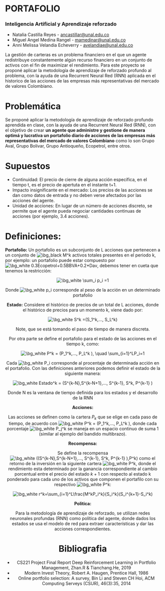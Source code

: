 # PORTAFOLIO
### Inteligencia Artificial y Aprendizaje reforzado

*   Natalia Castilla Reyes - ancastillar@unal.edu.co
*   Miguel Angel Medina Rangel - mamedinar@unal.edu.co 
*   Anni Melissa Velandia Echeverry - avelandiae@unal.edu.co

La gestión de carteras es un problema financiero en el que un agente redistribuye constantemente algún recurso financiero en un conjunto de activos con el fin de maximizar el rendimiento. Para este proyecto se proponé aplicar la metodología de aprendizaje de reforzado profundo al problema, con la ayuda de una Recurrent Neural Red (RNN) aplicada en el historico de las acciones de las empresas más representativas del mercado de valores Colombiano.


# Problemática

Se proponé aplicar la metodología de aprendizaje de reforzado profundo aprendida en clase, con la ayuda de una Recurrent Neural Red (RNN), con el objetivo de crear **un agente que administre y gestione de manera optimá y lucrativa un portafolio diario de acciones de las empresas más representativas del mercado de valores Colombiano** como lo son Grupo Aval, Grupo Bolivar, Grupo Antioqueño, Ecopetrol, entre otros.

# Supuestos

* Continuidad: El precio de cierre de alguna acción específica, en el tiempo t, es el precio de apertuta en el instante t+1.  
* Impacto insignificante en el mercado: Los precios de las acciones se dan como datos de entrada y no deben verse afectados por las acciones del agente.
* Unidad de acciones: En lugar de un número de acciones discreto, se permite que el agente pueda negociar cantidades continuas de acciones (por ejemplo, 3.4 acciones).


# Definiciones:

**Portafolio:** Un portafolio es un subconjunto de L acciones que pertenecen a un conjunto de <img src="https://latex.codecogs.com/svg.image?\bg_white&space;M^k" title="\bg_black M^k" /> activos totales presentes en el periodo k, por ejemplo: un portafolio puede estar compuesto por <img src="https://latex.codecogs.com/svg.image?\bg_white&space;0.3Ecopetrol&plus;0.5BBVA&plus;0.2*Dav" title="\bg_white 0.3Ecopetrol+0.5BBVA+0.2*Dav" />, debemos tener en cueta que tenemos la restricción: 
<center>
<img src="https://latex.codecogs.com/svg.image?\bg_white&space;\sum_i&space;p_i&space;=1" title="\bg_white \sum_i p_i =1" />

 
Donde <img src="https://latex.codecogs.com/svg.image?\bg_white&space;p_i" title="\bg_white p_i" /> corresponde al peso de la acción en un determinado portafolio


**Estado:** Considere el histórico de precios de un total de L acciones, donde el histórico de precios para un momento k, viene dado por:

<img src="https://latex.codecogs.com/svg.image?\bg_white&space;S^k&space;=(S_1^k,...,&space;S_L^k)" title="\bg_white S^k =(S_1^k,..., S_L^k)" />

Note, que se está tomando el paso de tiempo de manera discreta. 

Por otra parte se define el portafolio para el estado de las acciones en el tiempo k, como:

<img src="https://latex.codecogs.com/svg.image?\bg_white&space;P^k&space;=&space;(P_1^k,...,&space;P_L^k&space;),&space;\quad&space;\sum_{i=1}^LP_i=1" title="\bg_white P^k = (P_1^k,..., P_L^k ), \quad \sum_{i=1}^LP_i=1" />

Cada <img src="https://latex.codecogs.com/svg.image?\bg_white&space;P_i" title="\bg_white P_i" /> corresponde al procentaje de determinada acción en el portafolio. Con las definiciones anteriores podemos definir el estado de la siguiente manera:

<img src="https://latex.codecogs.com/svg.image?\bg_white&space;Estado^k&space;=&space;(S^{k-N},S^{k-N&plus;1},...,&space;S^{k-1},&space;S^k,&space;P^{k-1}&space;)" title="\bg_white Estado^k = (S^{k-N},S^{k-N+1},..., S^{k-1}, S^k, P^{k-1} )" />
 
Donde N es la ventana de tiempo definida para los estados y el desarrollo de la RNN

 **Acciones:**

 Las acciones se definen como la cartera $P_k$ que se elige en cada paso de tiempo, de acuerdo con <img src="https://latex.codecogs.com/svg.image?\bg_white&space;&space;P^k&space;=&space;(P_1^k,...,&space;P_L^k&space;)" title="\bg_white P^k = (P_1^k,..., P_L^k )" />, donde cada porcentaje <img src="https://latex.codecogs.com/svg.image?\bg_white&space;P_j^k" title="\bg_white P_j^k" /> se maneja en un espacio continuo de suma 1 (similar al ejemplo del bandido multibrazo).

**Recompensa:**

Se define la recompensa <img src="https://latex.codecogs.com/svg.image?\bg_white&space;((S^{k-N},S^{k-N&plus;1},...,&space;S^{k-1},&space;S^k,&space;P^{k-1}&space;),P^k)" title="\bg_white ((S^{k-N},S^{k-N+1},..., S^{k-1}, S^k, P^{k-1} ),P^k)" /> como el retorno de la inversión en la siguiente cartera <img src="https://latex.codecogs.com/svg.image?\bg_white&space;P^k" title="\bg_white P^k" />, donde el rendimiento esta determinado por la ganancia correspondiente al cambio porcentual entre el precio del estado $k+1$ con respecto al estado k ponderado para cada uno de los activos que componen el portafilo con su respectivo <img src="https://latex.codecogs.com/svg.image?\bg_white&space;P^k" title="\bg_white P^k" />:
 <center>
<img src="https://latex.codecogs.com/svg.image?\bg_white&space;r^k=\sum_{i=1}^L\frac{M^kP_i^k}{S_i^k}(S_i^{k&plus;1}-S_i^k)" title="\bg_white r^k=\sum_{i=1}^L\frac{M^kP_i^k}{S_i^k}(S_i^{k+1}-S_i^k)" />
 
**Politica:**

Para la metodología de aprendizaje de reforzado, se utilizan redes neuronales profundas (RNN) como política del agente, donde dados los estados se usa el modelo de red para extraer características y dar las acciones correspondientes.



# Bibliografia

* CS221 Project Final Report Deep Reinforcement Learning in Portfolio Management, Zhan.R & Tianchang.He,  2019
* Modern Invest Theory, Robert A. Haugen, Prentice Hall, 1986
* Online portfolio selection: A survey, Bin Li and Steven CH Hoi, ACM Computing Serveys (CSUR), 46(3):35,
2014

